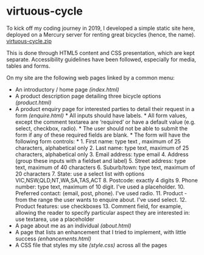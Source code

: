 # virtuous-cycle
To kick off my coding journey in 2019, I developed a simple static site here, deployed on a Mercury server for renting great bicycles (hence, the name).
[virtuous-cycle.zip](https://github.com/claratangfl/virtuous-cycle/files/6993387/virtuous-cycle.zip)

This is done through HTML5 content and CSS presentation, which are kept separate. 
Accessibility guidelines have been followed, especially for media, tables and forms.

On my site are the following web pages linked by a common menu: 
* An introductory / home page *(index.html)* 
* A product description page detailing three bicycle options *(product.html)*
* A product enquiry page for interested parties to detail their request in a form *(enquire.html)* 
		* All inputs should have labels. 
		* All form values, except the comment textarea are ‘required’ or have a default value (e.g. select, checkbox, radio). 
		* The user should not be able to submit the form if any of these required fields are blank.
		* The form will have the following form controls:
			* 1. First name: type text , maximum of 25 characters, alphabetical only
			2. Last name: type text, maximum of 25 characters, alphabetical only
			3. Email address: type email
			4. Address (group these inputs with a fieldset and label)
			5. Street address: type text, maximum of 40 characters
			6. Suburb/town: type text, maximum of 20 characters
			7. State: use a select list with options VIC,NSW,QLD,NT,WA,SA,TAS,ACT
			8. Postcode: exactly 4 digits
			9. Phone number: type text, maximum of 10 digit. I've used a placeholder.
			10. Preferred contact: (email, post, phone). I've used radio.
			11. Product - from the range the user wants to enquire about. I've used select.
			12. Product features: use checkboxes
			13. Comment field, for example, allowing the reader to specify particular aspect they are interested in: use textarea, use a placeholder
* A page about me as an individual *(about.html)* 
* A page that lists an enhancement that I tried to implement, with little success *(enhancements.html)* 
* A CSS file that styles my site *(style.css)* across all the pages
